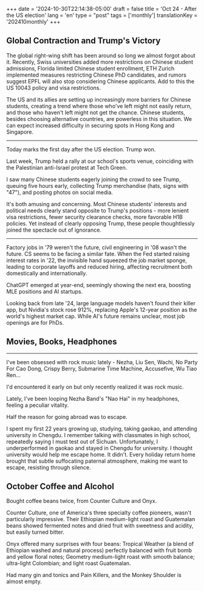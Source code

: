 +++
date = '2024-10-30T22:14:38-05:00'
draft = false
title = 'Oct 24 - After the US election'
lang = 'en'
type = "post"
tags = ['monthly']
translationKey = '202410monthly'
+++

## Global Contraction and Trump's Victory

The global right-wing shift has been around so long we almost forgot about it. Recently, Swiss universities added more restrictions on Chinese student admissions, Florida limited Chinese student enrollment, ETH Zurich implemented measures restricting Chinese PhD candidates, and rumors suggest EPFL will also stop considering Chinese applicants. Add to this the US 10043 policy and visa restrictions.

The US and its allies are setting up increasingly more barriers for Chinese students, creating a trend where those who've left might not easily return, and those who haven't left might not get the chance. Chinese students, besides choosing alternative countries, are powerless in this situation. We can expect increased difficulty in securing spots in Hong Kong and Singapore.

---

Today marks the first day after the US election. Trump won.

Last week, Trump held a rally at our school's sports venue, coinciding with the Palestinian anti-Israel protest at Tech Green.

I saw many Chinese students eagerly joining the crowd to see Trump, queuing five hours early, collecting Trump merchandise (hats, signs with "47"), and posting photos on social media.

It's both amusing and concerning. Most Chinese students' interests and political needs clearly stand opposite to Trump's positions - more lenient visa restrictions, fewer security clearance checks, more favorable H1B policies. Yet instead of clearly opposing Trump, these people thoughtlessly joined the spectacle out of ignorance.

---

Factory jobs in '79 weren't the future, civil engineering in '08 wasn't the future. CS seems to be facing a similar fate. When the Fed started raising interest rates in '22, the invisible hand squeezed the job market sponge, leading to corporate layoffs and reduced hiring, affecting recruitment both domestically and internationally.

ChatGPT emerged at year-end, seemingly showing the next era, boosting MLE positions and AI startups.

Looking back from late '24, large language models haven't found their killer app, but Nvidia's stock rose 912%, replacing Apple's 12-year position as the world's highest market cap. While AI's future remains unclear, most job openings are for PhDs.

## Movies, Books, Headphones

---

I've been obsessed with rock music lately - Nezha, Liu Sen, Wachi, No Party For Cao Dong, Crispy Berry, Submarine Time Machine, Accusefive, Wu Tiao Ren...

I'd encountered it early on but only recently realized it was rock music.

Lately, I've been looping Nezha Band's "Nao Hai" in my headphones, feeling a peculiar vitality.

Half the reason for going abroad was to escape.

I spent my first 22 years growing up, studying, taking gaokao, and attending university in Chengdu. I remember talking with classmates in high school, repeatedly saying I must test out of Sichuan. Unfortunately, I underperformed in gaokao and stayed in Chengdu for university. I thought university would help me escape home. It didn't. Every holiday return home brought that subtle suffocating paternal atmosphere, making me want to escape, resisting through silence.

## October Coffee and Alcohol

Bought coffee beans twice, from Counter Culture and Onyx.

Counter Culture, one of America's three specialty coffee pioneers, wasn't particularly impressive. Their Ethiopian medium-light roast and Guatemalan beans showed fermented notes and dried fruit with sweetness and acidity, but easily turned bitter.

Onyx offered many surprises with four beans: Tropical Weather (a blend of Ethiopian washed and natural process) perfectly balanced with fruit bomb and yellow floral notes; Geometry medium-light roast with smooth balance; ultra-light Colombian; and light roast Guatemalan.

Had many gin and tonics and Pain Killers, and the Monkey Shoulder is almost empty.

